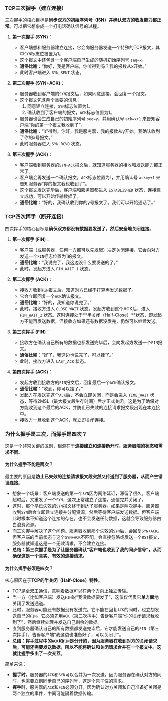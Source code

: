 
### TCP三次握手（建立连接）

三次握手的核心目标是**同步双方的初始序列号（ISN）并确认双方的收发能力都正常**。可以把它想象成一个打电话确认信号的过程。

1.  **第一次握手 (SYN)**：
    *   客户端想和服务器建立连接，它会向服务器发送一个特殊的TCP报文，其中`SYN`标志位被置为1。
    *   这个报文中还包含一个客户端自己生成的随机初始序列号 `seq=x`。
    *   **通俗比喻**：“你好，我是客户端，你听得到吗？我的报数从x开始。”
    *   此时客户端进入 `SYN_SENT` 状态。

2.  **第二次握手 (SYN+ACK)**：
    *   服务器收到客户端的`SYN`报文后，如果同意连接，会回复一个报文。
    *   这个报文包含两个重要的信息：
        1.  同意建立连接，`SYN`标志位置为1。
        2.  确认收到了客户端的报文，`ACK`标志位置为1。
    *   服务器也会生成自己的初始序列号 `seq=y`，并用确认号 `ack=x+1` 来告知客户端“你的第一个报文我收到了”。
    *   **通俗比喻**：“听得到。你好，我是服务器，我的报数从y开始。我确认收到了你的x号报文。”
    *   此时服务器进入 `SYN_RCVD` 状态。

3.  **第三次握手 (ACK)**：
    *   客户端收到服务器的`SYN+ACK`报文后，就知道服务器的接收和发送能力都正常了。
    *   客户端会再发送一个确认报文，`ACK`标志位置为1，并用确认号 `ack=y+1` 来告知服务器“你的报文我也收到了”。
    *   这个报文发送完毕后，客户端和服务器都进入 `ESTABLISHED` 状态，连接建立成功，可以开始传输数据了。
    *   **通俗比喻**：“好的，我确认收到你的y号报文了。我们可以开始通话了。”

### TCP四次挥手（断开连接）

四次挥手的核心目标是**确保双方都没有数据要发送了，然后安全地关闭连接**。

1.  **第一次挥手 (FIN)**：
    *   客户端（或服务器，任何一方都可以先发起）决定关闭连接，它会向对方发送一个`FIN`标志位置为1的报文。
    *   **通俗比喻**：“我说完了，我这边没什么要发送的了。”
    *   此时，发起方进入 `FIN_WAIT_1` 状态。

2.  **第二次挥手 (ACK)**：
    *   接收方收到`FIN`报文后，知道对方已经不打算再发送数据了。
    *   它会立即回复一个`ACK`确认报文。
    *   **通俗比喻**：“好的，我知道你说完了。”
    *   此时，接收方进入 `CLOSE_WAIT` 状态。发起方收到这个ACK后，进入 `FIN_WAIT_2` 状态。这时连接处于**半关闭（Half-Close）**状态，即发起方不能再发送数据，但接收方如果还有数据没发完，仍然可以继续发送。

3.  **第三次挥手 (FIN)**：
    *   接收方在确认自己所有的数据也都发送完毕后，会向发起方发送一个`FIN`报文。
    *   **通俗比喻**：“好了，我这边也说完了，可以挂了。”
    *   此时，接收方进入 `LAST_ACK` 状态。

4.  **第四次挥手 (ACK)**：
    *   发起方收到接收方的`FIN`报文后，回复最后一个`ACK`确认报文。
    *   **通俗比喻**：“收到，你可以挂了。”
    *   发起方在发送完这个`ACK`后，不会立即关闭，而是会进入 `TIME_WAIT` 状态，等待2MSL（最大报文段生存时间）后才正式关闭。这是为了确保对方能收到这个最后的ACK，并防止已失效的连接请求报文段出现在本连接中。
    *   接收方一旦收到这个ACK，就立即关闭连接。

### 为什么握手是三次，而挥手是四次？

这是一个非常关键的区别，根源在于**连接建立和连接断开时，服务器端的状态和需求不同**。

#### 为什么握手不能是两次？
最主要的原因是**防止已失效的连接请求报文段突然又传送到了服务器，从而产生错误连接**。
*   想象一个场景：客户端发送的第一个`SYN`因为网络延迟，滞留了很久。客户端超时后，又重发了一个`SYN`，这次正常建立了连接，通信完并关闭了。
*   这时，那个早已失效的`SYN`报文终于到达了服务器。如果是两次握手，服务器收到`SYN`后会立即建立连接并分配资源，然后等待客户端发送数据。但客户端此时根本不知道这个连接的存在，也不会发送任何数据，这就会导致服务器白白浪费资源。
*   而三次握手解决了这个问题。服务器收到那个失效的`SYN`后，会回复`SYN+ACK`。但客户端的当前状态与这个`SYN+ACK`不匹配，会直接忽略或发送一个`RST`报文，服务器就知道这是一个无效请求，不会建立连接。
*   **总结：第三次握手是为了让服务器确认“客户端也收到了我的同步信号”，从而确保这是一个真实、有效的连接请求。**

#### 为什么挥手必须是四次？
核心原因在于**TCP的半关闭（Half-Close）特性**。
*   TCP是全双工通信，意味着数据可以在两个方向上独立传输。
*   当一方（比如客户端）发送`FIN`说“我没数据要发了”，这仅仅代表它**单方面**地关闭了发送通道。
*   此时，服务器可能还有数据没有发送完。它不能在回复`ACK`的同时，也立刻发送自己的`FIN`。它必须先用`ACK`（第二次挥手）告诉客户端“你的关闭请求我收到了”，然后继续处理并发送自己剩余的数据。
*   直到服务器确认自己的所有数据都发送完毕后，它才能发送自己的`FIN`（第三次挥手），告诉客户端“我这边也准备好了，可以关闭了”。
*   **总结：挥手过程中的`ACK`和`FIN`是分开的，因为服务器在收到对方的关闭请求后，可能还需要发送数据，所以不能将确认和关闭请求合并在一个报文中。这就比握手多出了一次交互。**

简单来说：
*   **握手时**，服务器的`ACK`和`SYN`可以合并为一次发送，因为服务器在确认对方的同时，也需要立刻同步自己的序列号，这是个原子性的需求。
*   **挥手时**，服务器的`ACK`和`FIN`必须分开，因为确认对方关闭和自己准备好关闭是两个独立的事件，中间可能隔着数据传输。